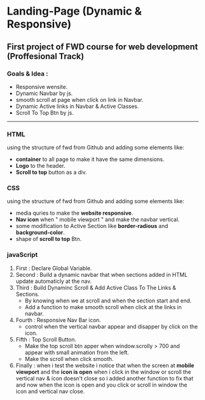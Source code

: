 # Landing-Page (Dynamic & Responsive)
## First project of FWD course for web development (Proffesional Track)
### Goals & Idea :
- Responsive wensite.
- Dynamic Navbar by js.
- smooth scroll at page when click on link in Navbar.
- Dynamic Active links in Navbar & Active Classes.
- Scroll To Top Btn by js.
----
### HTML
using the structure of fwd from Github and adding some elements like: 
- **container** to all page to make it have the same dimensions.
- **Logo** to the header.
- **Scroll to top** button as a div.

### CSS
using the structure of fwd from Github and adding some elements like:
- media quries to make the **website responsive**.
- **Nav icon** when " mobile viewport " and make the navbar vertical.
- some modification to Active Section like **border-radious** and **background-color**.
- shape of **scroll to top** Btn.

### javaScript
1. First : Declare Global Variable.
2. Second : Build a dynamic navbar that when sections added in HTML update automaticly at the nav.
3. Third : Build Dynaminc Scroll & Add Active Class To The Links & Sections.
   - By knowing when we at scroll and when the section start and end.
   - Add a function to make smooth scroll when click at the links in navbar.
4. Fourth : Responsive Nav Bar icon.
   - control when the vertical navbar appear and disapper by click on the icon.
5. Fifth : Top Scroll Button.
   - Make the top scroll btn apper when window.scrolly > 700 and appear with small animation from the left.
   - Make the scroll when click smooth.
6. Finally : when i test the website i notice that when the screen at **mobile viewport** and the **icon is open** when i click in the window or scroll the vertical nav & icon doesn't close so i added another function to fix that and now when the icon is open and you click or scroll in window the icon and vertical nav close. 
